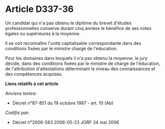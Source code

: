 # Article D337-36

Un candidat qui n'a pas obtenu le diplôme du brevet d'études professionnelles conserve durant cinq années le bénéfice de ses
notes égales ou supérieures à la moyenne.

Il se voit reconnaître l'unité capitalisable correspondante dans des conditions fixées par le ministre chargé de l'éducation.

Pour les domaines dans lesquels il n'a pas obtenu la moyenne, le jury décide, dans des conditions fixées par le ministre de
chargé de l'éducation, de l'attribution d'attestations déterminant le niveau des connaissances et des compétences acquises.

**Liens relatifs à cet article**

_Anciens textes_:

  - Décret n°87-851 du 19 octobre 1987 - art. 10 (Ab)

_Codifié par_:

  - Décret n°2006-583 2006-05-23 JORF 24 mai 2006
